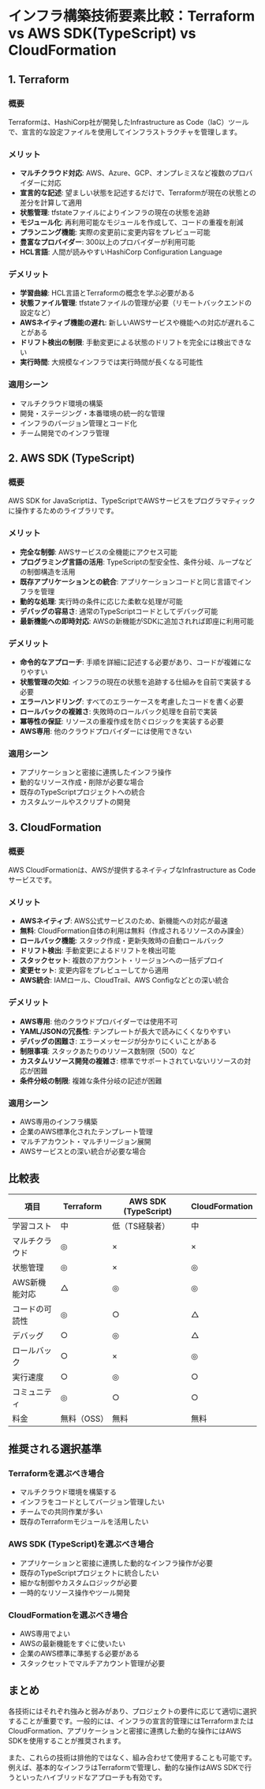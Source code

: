 # インフラ構築技術要素比較：Terraform vs AWS SDK(TypeScript) vs CloudFormation

## 1. Terraform

### 概要
Terraformは、HashiCorp社が開発したInfrastructure as Code（IaC）ツールで、宣言的な設定ファイルを使用してインフラストラクチャを管理します。

### メリット
- **マルチクラウド対応**: AWS、Azure、GCP、オンプレミスなど複数のプロバイダーに対応
- **宣言的な記述**: 望ましい状態を記述するだけで、Terraformが現在の状態との差分を計算して適用
- **状態管理**: tfstateファイルによりインフラの現在の状態を追跡
- **モジュール化**: 再利用可能なモジュールを作成して、コードの重複を削減
- **プランニング機能**: 実際の変更前に変更内容をプレビュー可能
- **豊富なプロバイダー**: 300以上のプロバイダーが利用可能
- **HCL言語**: 人間が読みやすいHashiCorp Configuration Language

### デメリット
- **学習曲線**: HCL言語とTerraformの概念を学ぶ必要がある
- **状態ファイル管理**: tfstateファイルの管理が必要（リモートバックエンドの設定など）
- **AWSネイティブ機能の遅れ**: 新しいAWSサービスや機能への対応が遅れることがある
- **ドリフト検出の制限**: 手動変更による状態のドリフトを完全には検出できない
- **実行時間**: 大規模なインフラでは実行時間が長くなる可能性

### 適用シーン
- マルチクラウド環境の構築
- 開発・ステージング・本番環境の統一的な管理
- インフラのバージョン管理とコード化
- チーム開発でのインフラ管理

## 2. AWS SDK (TypeScript)

### 概要
AWS SDK for JavaScriptは、TypeScriptでAWSサービスをプログラマティックに操作するためのライブラリです。

### メリット
- **完全な制御**: AWSサービスの全機能にアクセス可能
- **プログラミング言語の活用**: TypeScriptの型安全性、条件分岐、ループなどの制御構造を活用
- **既存アプリケーションとの統合**: アプリケーションコードと同じ言語でインフラを管理
- **動的な処理**: 実行時の条件に応じた柔軟な処理が可能
- **デバッグの容易さ**: 通常のTypeScriptコードとしてデバッグ可能
- **最新機能への即時対応**: AWSの新機能がSDKに追加されれば即座に利用可能

### デメリット
- **命令的なアプローチ**: 手順を詳細に記述する必要があり、コードが複雑になりやすい
- **状態管理の欠如**: インフラの現在の状態を追跡する仕組みを自前で実装する必要
- **エラーハンドリング**: すべてのエラーケースを考慮したコードを書く必要
- **ロールバックの複雑さ**: 失敗時のロールバック処理を自前で実装
- **冪等性の保証**: リソースの重複作成を防ぐロジックを実装する必要
- **AWS専用**: 他のクラウドプロバイダーには使用できない

### 適用シーン
- アプリケーションと密接に連携したインフラ操作
- 動的なリソース作成・削除が必要な場合
- 既存のTypeScriptプロジェクトへの統合
- カスタムツールやスクリプトの開発

## 3. CloudFormation

### 概要
AWS CloudFormationは、AWSが提供するネイティブなInfrastructure as Codeサービスです。

### メリット
- **AWSネイティブ**: AWS公式サービスのため、新機能への対応が最速
- **無料**: CloudFormation自体の利用は無料（作成されるリソースのみ課金）
- **ロールバック機能**: スタック作成・更新失敗時の自動ロールバック
- **ドリフト検出**: 手動変更によるドリフトを検出可能
- **スタックセット**: 複数のアカウント・リージョンへの一括デプロイ
- **変更セット**: 変更内容をプレビューしてから適用
- **AWS統合**: IAMロール、CloudTrail、AWS Configなどとの深い統合

### デメリット
- **AWS専用**: 他のクラウドプロバイダーでは使用不可
- **YAML/JSONの冗長性**: テンプレートが長大で読みにくくなりやすい
- **デバッグの困難さ**: エラーメッセージが分かりにくいことがある
- **制限事項**: スタックあたりのリソース数制限（500）など
- **カスタムリソース開発の複雑さ**: 標準でサポートされていないリソースの対応が困難
- **条件分岐の制限**: 複雑な条件分岐の記述が困難

### 適用シーン
- AWS専用のインフラ構築
- 企業のAWS標準化されたテンプレート管理
- マルチアカウント・マルチリージョン展開
- AWSサービスとの深い統合が必要な場合

## 比較表

| 項目 | Terraform | AWS SDK (TypeScript) | CloudFormation |
|------|-----------|---------------------|----------------|
| 学習コスト | 中 | 低（TS経験者） | 中 |
| マルチクラウド | ◎ | × | × |
| 状態管理 | ◎ | × | ◎ |
| AWS新機能対応 | △ | ◎ | ◎ |
| コードの可読性 | ◎ | ○ | △ |
| デバッグ | ○ | ◎ | △ |
| ロールバック | ○ | × | ◎ |
| 実行速度 | ○ | ◎ | ○ |
| コミュニティ | ◎ | ○ | ○ |
| 料金 | 無料（OSS） | 無料 | 無料 |

## 推奨される選択基準

### Terraformを選ぶべき場合
- マルチクラウド環境を構築する
- インフラをコードとしてバージョン管理したい
- チームでの共同作業が多い
- 既存のTerraformモジュールを活用したい

### AWS SDK (TypeScript)を選ぶべき場合
- アプリケーションと密接に連携した動的なインフラ操作が必要
- 既存のTypeScriptプロジェクトに統合したい
- 細かな制御やカスタムロジックが必要
- 一時的なリソース操作やツール開発

### CloudFormationを選ぶべき場合
- AWS専用でよい
- AWSの最新機能をすぐに使いたい
- 企業のAWS標準に準拠する必要がある
- スタックセットでマルチアカウント管理が必要

## まとめ

各技術にはそれぞれ強みと弱みがあり、プロジェクトの要件に応じて適切に選択することが重要です。一般的には、インフラの宣言的管理にはTerraformまたはCloudFormation、アプリケーションと密接に連携した動的な操作にはAWS SDKを使用することが推奨されます。

また、これらの技術は排他的ではなく、組み合わせて使用することも可能です。例えば、基本的なインフラはTerraformで管理し、動的な操作はAWS SDKで行うといったハイブリッドなアプローチも有効です。